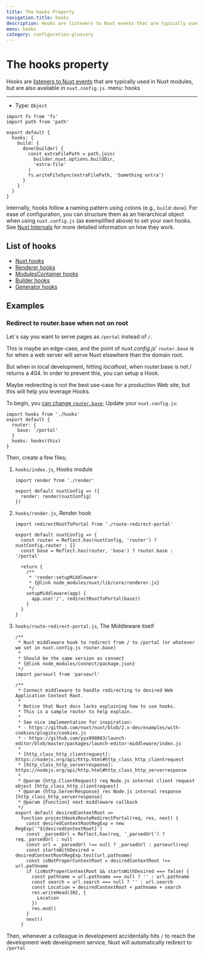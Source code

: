 ```yaml
---
title: The hooks Property
navigation.title: hooks
description: Hooks are listeners to Nuxt events that are typically used in Nuxt modules, but are also available in nuxt.config.js.
menu: hooks
category: configuration-glossary
---
```

# The hooks property

Hooks are [listeners to Nuxt events](/___documentation___internals-glossary/internals) that are typically used in Nuxt modules, but are also available in `nuxt.config.js`.
menu: hooks

---

- Type: `Object`


```js{}[nuxt.config.js]
import fs from 'fs'
import path from 'path'

export default {
  hooks: {
    build: {
      done(builder) {
        const extraFilePath = path.join(
          builder.nuxt.options.buildDir,
          'extra-file'
        )
        fs.writeFileSync(extraFilePath, 'Something extra')
      }
    }
  }
}
```

Internally, hooks follow a naming pattern using colons (e.g., `build:done`). For ease of configuration, you can structure them as an hierarchical object when using `nuxt.config.js` (as exemplified above) to set your own hooks. See [Nuxt Internals](/___documentation___internals-glossary/internals) for more detailed information on how they work.

## List of hooks

- [Nuxt hooks](/___documentation___internals-glossary/internals-nuxt#hooks)
- [Renderer hooks](/___documentation___internals-glossary/internals-renderer#hooks)
- [ModulesContainer hooks](/___documentation___internals-glossary/internals-module-container#hooks)
- [Builder hooks](/___documentation___internals-glossary/internals-builder#hooks)
- [Generator hooks](/___documentation___internals-glossary/internals-generator#hooks)

## Examples

### Redirect to router.base when not on root

Let´s say you want to serve pages as `/portal` instead of `/`.

This is maybe an edge-case, and the point of _nuxt.config.js_’ `router.base` is for when a web server will serve Nuxt elsewhere than the domain root.

But when in local development, hitting _localhost_, when router.base is not / returns a 404. In order to prevent this, you can setup a Hook.

Maybe redirecting is not the best use-case for a production Web site, but this will help you leverage Hooks.

To begin, you [can change `router.base`](/___documentation___configuration-glossary/configuration-router#base); Update your `nuxt.config.js`:

```js{}[nuxt.config.js]
import hooks from './hooks'
export default {
  router: {
    base: '/portal'
  }
  hooks: hooks(this)
}
```

Then, create a few files;

1. `hooks/index.js`, Hooks module

   ```js{}[hooks/index.js]
   import render from './render'

   export default nuxtConfig => ({
     render: render(nuxtConfig)
   })
   ```

1. `hooks/render.js`, Render hook

   ```js{}[hooks/render.js]
   import redirectRootToPortal from './route-redirect-portal'

   export default nuxtConfig => {
     const router = Reflect.has(nuxtConfig, 'router') ? nuxtConfig.router : {}
     const base = Reflect.has(router, 'base') ? router.base : '/portal'

     return {
       /**
        * 'render:setupMiddleware'
        * {@link node_modules/nuxt/lib/core/renderer.js}
        */
       setupMiddleware(app) {
         app.use('/', redirectRootToPortal(base))
       }
     }
   }
   ```

1. `hooks/route-redirect-portal.js`, The Middleware itself

   ```js{}[hooks/route-redirect-portal.js]
   /**
    * Nuxt middleware hook to redirect from / to /portal (or whatever we set in nuxt.config.js router.base)
    *
    * Should be the same version as connect
    * {@link node_modules/connect/package.json}
    */
   import parseurl from 'parseurl'

   /**
    * Connect middleware to handle redirecting to desired Web Application Context Root.
    *
    * Notice that Nuxt docs lacks explaining how to use hooks.
    * This is a sample router to help explain.
    *
    * See nice implementation for inspiration:
    * - https://github.com/nuxt/nuxt/blob/2.x-dev/examples/with-cookies/plugins/cookies.js
    * - https://github.com/yyx990803/launch-editor/blob/master/packages/launch-editor-middleware/index.js
    *
    * [http_class_http_clientrequest]: https://nodejs.org/api/http.html#http_class_http_clientrequest
    * [http_class_http_serverresponse]: https://nodejs.org/api/http.html#http_class_http_serverresponse
    *
    * @param {http.ClientRequest} req Node.js internal client request object [http_class_http_clientrequest]
    * @param {http.ServerResponse} res Node.js internal response [http_class_http_serverresponse]
    * @param {Function} next middleware callback
    */
   export default desiredContextRoot =>
     function projectHooksRouteRedirectPortal(req, res, next) {
       const desiredContextRootRegExp = new RegExp(`^${desiredContextRoot}`)
       const _parsedUrl = Reflect.has(req, '_parsedUrl') ? req._parsedUrl : null
       const url = _parsedUrl !== null ? _parsedUrl : parseurl(req)
       const startsWithDesired = desiredContextRootRegExp.test(url.pathname)
       const isNotProperContextRoot = desiredContextRoot !== url.pathname
       if (isNotProperContextRoot && startsWithDesired === false) {
         const pathname = url.pathname === null ? '' : url.pathname
         const search = url.search === null ? '' : url.search
         const Location = desiredContextRoot + pathname + search
         res.writeHead(302, {
           Location
         })
         res.end()
       }
       next()
     }
   ```

Then, whenever a colleague in development accidentally hits `/` to reach the development web development service, Nuxt will automatically redirect to `/portal`
